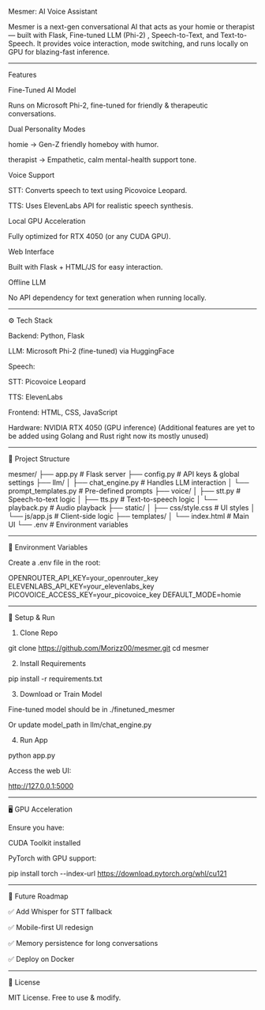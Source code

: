 Mesmer: AI Voice Assistant

Mesmer is a next-gen conversational AI that acts as your homie or therapist — built with Flask, Fine-tuned LLM (Phi-2)   , Speech-to-Text, and Text-to-Speech. It provides voice interaction, mode switching, and runs locally on GPU for blazing-fast inference.


---

 Features

Fine-Tuned AI Model

Runs on Microsoft Phi-2, fine-tuned for friendly & therapeutic conversations.


Dual Personality Modes

homie → Gen-Z friendly homeboy with humor.

therapist → Empathetic, calm mental-health support tone.


Voice Support

STT: Converts speech to text using Picovoice Leopard.

TTS: Uses ElevenLabs API for realistic speech synthesis.


Local GPU Acceleration

Fully optimized for RTX 4050 (or any CUDA GPU).


Web Interface

Built with Flask + HTML/JS for easy interaction.


Offline LLM

No API dependency for text generation when running locally.




---

⚙ Tech Stack

Backend: Python, Flask

LLM: Microsoft Phi-2 (fine-tuned) via HuggingFace

Speech:

STT: Picovoice Leopard

TTS: ElevenLabs


Frontend: HTML, CSS, JavaScript

Hardware: NVIDIA RTX 4050 (GPU inference)
(Additional features are yet to be added using Golang and Rust right now its mostly unused)



---

📂 Project Structure

mesmer/
├── app.py                   # Flask server
├── config.py                # API keys & global settings
├── llm/
│   ├── chat_engine.py       # Handles LLM interaction
│   └── prompt_templates.py  # Pre-defined prompts
├── voice/
│   ├── stt.py               # Speech-to-text logic
│   ├── tts.py               # Text-to-speech logic
│   └── playback.py          # Audio playback
├── static/
│   ├── css/style.css        # UI styles
│   └── js/app.js            # Client-side logic
├── templates/
│   └── index.html           # Main UI
└── .env                     # Environment variables


---

🔑 Environment Variables

Create a .env file in the root:

OPENROUTER_API_KEY=your_openrouter_key
ELEVENLABS_API_KEY=your_elevenlabs_key
PICOVOICE_ACCESS_KEY=your_picovoice_key
DEFAULT_MODE=homie


---

🚀 Setup & Run

1. Clone Repo

git clone https://github.com/Morizz00/mesmer.git
cd mesmer

2. Install Requirements

pip install -r requirements.txt

3. Download or Train Model

Fine-tuned model should be in ./finetuned_mesmer

Or update model_path in llm/chat_engine.py


4. Run App

python app.py

Access the web UI:

http://127.0.0.1:5000


---

🖥 GPU Acceleration

Ensure you have:

CUDA Toolkit installed

PyTorch with GPU support:


pip install torch --index-url https://download.pytorch.org/whl/cu121


---

🔮 Future Roadmap

✅ Add Whisper for STT fallback

✅ Mobile-first UI redesign

✅ Memory persistence for long conversations

✅ Deploy on Docker



---

📜 License

MIT License. Free to use & modify.
